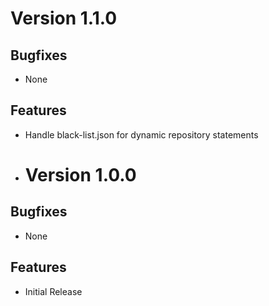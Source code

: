 # Version 1.1.0

## Bugfixes

* None

## Features

* Handle black-list.json for dynamic repository statements

* # Version 1.0.0

## Bugfixes

* None

## Features

* Initial Release